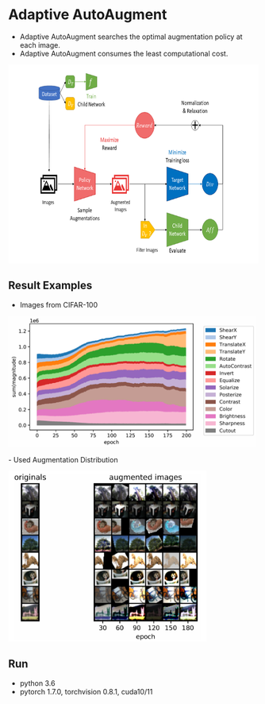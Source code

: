 # Adaptive AutoAugment


- Adaptive AutoAugment searches the optimal augmentation policy at each image.
- Adaptive AutoAugment consumes the least computational cost.
<p align="center">
<img src="etc/main_picture.png" height=400>
</p>

## Result Examples
- Images from CIFAR-100
<p>
<img src="etc/op-dist.png" width=500>
</p>
- Used Augmentation Distribution
<p>
<img src="etc/aug_process.png" width=400>
</p>

## Run

- python 3.6
- pytorch 1.7.0, torchvision 0.8.1, cuda10/11
